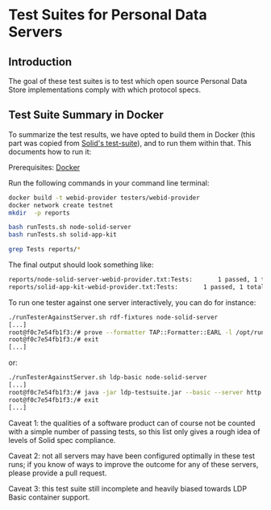 # Test Suites for Personal Data Servers

## Introduction

The goal of these test suites is to test which open source
Personal Data Store implementations comply with which protocol specs.

## Test Suite Summary in Docker

To summarize the test results, we have opted to build them in Docker
(this part was copied from [Solid's test-suite](https://github.com/solid/test-suite)),
and to run them within that. This documents how to run it:

Prerequisites: [Docker](https://docs.docker.com/install/)

Run the following commands in your command line terminal:

```sh
docker build -t webid-provider testers/webid-provider
docker network create testnet
mkdir  -p reports

bash runTests.sh node-solid-server
bash runTests.sh solid-app-kit

grep Tests reports/*
```
The final output should look something like:
```sh
reports/node-solid-server-webid-provider.txt:Tests:       1 passed, 1 total
reports/solid-app-kit-webid-provider.txt:Tests:       1 passed, 1 total
```

To run one tester against one server interactively, you can do for instance:
```sh
./runTesterAgainstServer.sh rdf-fixtures node-solid-server
[...]
root@f0c7e54fb1f3:/# prove --formatter TAP::Formatter::EARL -l /opt/run-scripts/
root@f0c7e54fb1f3:/# exit
[...]
```

or:

```sh
./runTesterAgainstServer.sh ldp-basic node-solid-server
[...]
root@f0c7e54fb1f3:/# java -jar ldp-testsuite.jar --basic --server http://server:8080 --test PostContainer
root@f0c7e54fb1f3:/# exit
[...]
```

Caveat 1: the qualities of a software product can of course not be counted with a simple number of passing tests,
so this list only gives a rough idea of levels of Solid spec compliance.

Caveat 2: not all servers may have been configured optimally in these test runs; if you know of ways to improve the
outcome for any of these servers, please provide a pull request.

Caveat 3: this test suite still incomplete and heavily biased towards LDP Basic container support.
